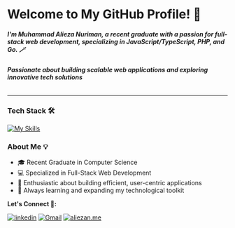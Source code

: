 # Welcome to My GitHub Profile! 👋

##### I'm Muhammad Alieza Nuriman, a recent graduate with a passion for full-stack web development, specializing in JavaScript/TypeScript, PHP, and Go. 🪄

###### **Passionate about building scalable web applications and exploring innovative tech solutions**
---

### Tech Stack 🛠️
[![My Skills](https://skillicons.dev/icons?i=ts,go,nextjs,react,nodejs,express,nestjs,laravel,jest,prisma,apollo,graphql,postgresql,supabase,docker,azure,linux,vim,githubactions&perline=8)](https://skillicons.dev)

### About Me 💡
- 🎓 Recent Graduate in Computer Science
- 💻 Specialized in Full-Stack Web Development
- 🚀 Enthusiastic about building efficient, user-centric applications
- 🌱 Always learning and expanding my technological toolkit

**Let's Connect 👨:** 

[![linkedin](https://img.shields.io/badge/linkedin-3366cc?style=for-the-badge&logo=linkedin&logoColor=white)](https://www.linkedin.com/in/muhammad-alieza-nuriman/)
[![Gmail](https://img.shields.io/badge/Gmail-D14836?style=for-the-badge&logo=gmail&logoColor=white)](mailto:muhammadalieza4@gmail.com)
[![aliezan.me](https://img.shields.io/badge/aliezan.me-000?style=for-the-badge&logo=https://qkwuqosatleeksadetsa.supabase.co/storage/v1/object/public/logo-bucket/aliezn-icon-dark.webp?t=2024-10-17T12%3A11%3A29.644Z&logoColor=white)](https://aliezan.me)
